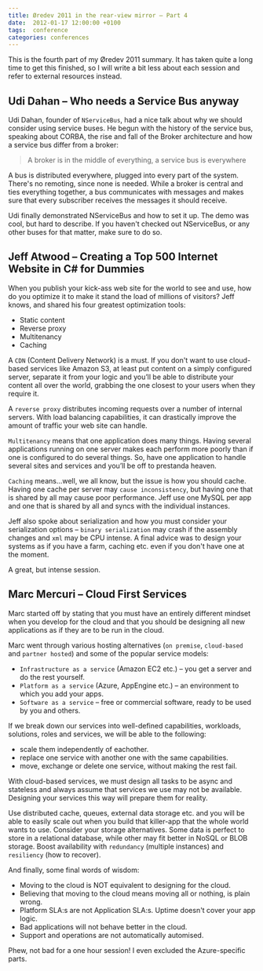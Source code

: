 ```yaml
---
title: Øredev 2011 in the rear-view mirror – Part 4
date:  2012-01-17 12:00:00 +0100
tags:  conference
categories: conferences
---
```


This is the fourth part of my Øredev 2011 summary. It has taken quite a long time
to get this finished, so I will write a bit less about each session and refer to
external resources instead.
 

## Udi Dahan – Who needs a Service Bus anyway

Udi Dahan, founder of `NServiceBus`, had a nice talk about why we should consider
using service buses. He begun with the history of the service bus, speaking about
CORBA, the rise and fall of the Broker architecture and how a service bus differ
from a broker:

> A broker is in the middle of everything, a service bus is everywhere

A bus is distributed everywhere, plugged into every part of the system. There's
no remoting, since none is needed. While a broker is central and ties everything
together, a bus communicates with messages and makes sure that every subscriber
receives the messages it should receive.

Udi finally demonstrated NServiceBus and how to set it up. The demo was cool, but
hard to describe. If you haven't checked out NServiceBus, or any other buses for
that matter, make sure to do so.


## Jeff Atwood – Creating a Top 500 Internet Website in C# for Dummies

When you publish your kick-ass web site for the world to see and use, how do you
optimize it to make it stand the load of millions of visitors? Jeff knows, and
shared his four greatest optimization tools:

- Static content
- Reverse proxy
- Multitenancy
- Caching

A `CDN` (Content Delivery Network) is a must. If you don't want to use cloud-based
services like Amazon S3, at least put content on a simply configured server, separate
it from your logic and you’ll be able to distribute your content all over the world,
grabbing the one closest to your users when they require it.

A `reverse proxy` distributes incoming requests over a number of internal servers.
With load balancing capabilities, it can drastically improve the amount of traffic
your web site can handle.

`Multitenancy` means that one application does many things. Having several applications
running on one server makes each perform more poorly than if one is configured to do
several things. So, have one application to handle several sites and services and
you’ll be off to prestanda heaven.

`Caching` means...well, we all know, but the issue is how you should cache. Having
one cache per server may `cause inconsistency`, but having one that is shared by all
may cause poor performance. Jeff use one MySQL per app and one that is shared by all
and syncs with the individual instances.

Jeff also spoke about serialization and how you must consider your serialization 
options – `binary serialization` may crash if the assembly changes and `xml` may
be CPU intense. A final advice was to design your systems as if you have a farm,
caching etc. even if you don't have one at the moment.

A great, but intense session.


## Marc Mercuri – Cloud First Services

Marc started off by stating that you must have an entirely different mindset when
you develop for the cloud and that you should be designing all new applications as
if they are to be run in the cloud.

Marc went through various hosting alternatives (`on premise`, `cloud-based` and
`partner hosted`) and some of the popular service models:

- `Infrastructure as a service` (Amazon EC2 etc.) – you get a server and do the rest yourself.
- `Platform as a service` (Azure, AppEngine etc.) – an environment to which you add your apps.
- `Software as a service` – free or commercial software, ready to be used by you and others.

If we break down our services into well-defined capabilities, workloads, solutions,
roles and services, we will be able to the following:

- scale them independently of eachother.
- replace one service with another one with the same capabilities.
- move, exchange or delete one service, without making the rest fail.

With cloud-based services, we must design all tasks to be async and stateless and
always assume that services we use may not be available. Designing your services
this way will prepare them for reality.

Use distributed cache, queues, external data storage etc. and you will be able to
easily scale out when you build that killer-app that the whole world wants to use.
Consider your storage alternatives. Some data is perfect to store in a relational
database, while other may fit better in NoSQL or BLOB storage. Boost availability
with `redundancy` (multiple instances) and `resiliency` (how to recover).

And finally, some final words of wisdom:

- Moving to the cloud is NOT equivalent to designing for the cloud.
- Believing that moving to the cloud means moving all or nothing, is plain wrong.
- Platform SLA:s are not Application SLA:s. Uptime doesn't cover your app logic.
- Bad applications will not behave better in the cloud.
- Support and operations are not automatically automised.

Phew, not bad for a one hour session! I even excluded the Azure-specific parts.